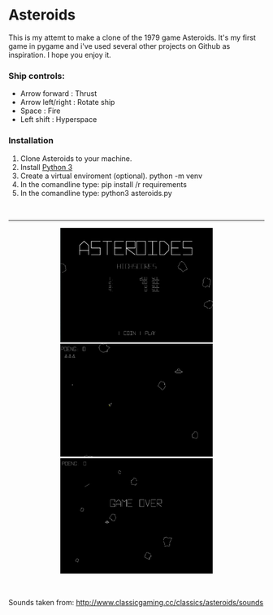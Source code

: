 # Asteroids

This is my attemt to make a clone of the 1979 game Asteroids. 
It's my first game in pygame and i've used several other projects 
on Github as inspiration. I hope you enjoy it.


### Ship controls:
* Arrow forward     : Thrust
* Arrow left/right  : Rotate ship
* Space             : Fire
* Left shift        : Hyperspace


### Installation
1. Clone Asteroids to your machine.
2. Install [Python 3](https://www.python.org/downloads/)
3. Create a virtual enviroment (optional). python -m venv <name of enviroment>
4. In the comandline type: pip install /r requirements
5. In the comandline type: python3 asteroids.py

<br>
<hr>
<p align="center">
  <img src="images/Capture1.PNG" width="300" title="hover text">
  <img src="images/Capture2.PNG" width="300"  alt="accessibility text">
  <img src="images/Capture3.PNG" width="300" alt="accessibility text">
</p>
<br>

Sounds taken from:
http://www.classicgaming.cc/classics/asteroids/sounds
